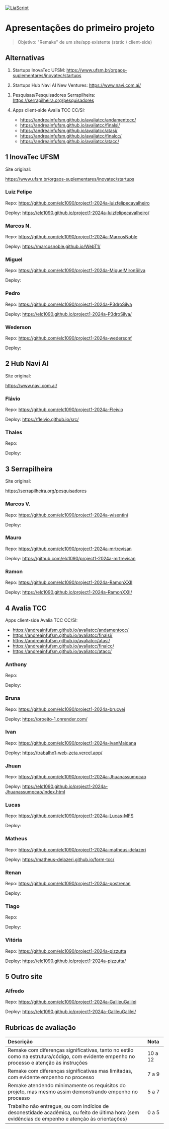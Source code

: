 <!--
author:   Andrea Charão

email:    andrea@inf.ufsm.br

version:  0.0.1

language: PT-BR

narrator: Brazilian Portuguese Female

comment:  Material de apoio para a disciplina
          ELC1090 - Desenvolvimento de Software para Web
          da Universidade Federal de Santa Maria

translation: English  translations/English.md
-->

<!--
liascript-devserver --input README.md --port 3001 --live
https://liascript.github.io/course/?https://raw.githubusercontent.com/AndreaInfUFSM/elc1090-2024a/master/classes/06/README.md
-->



[![LiaScript](https://raw.githubusercontent.com/LiaScript/LiaScript/master/badges/course.svg)](https://liascript.github.io/course/?https://raw.githubusercontent.com/AndreaInfUFSM/elc1090-2024a/master/classes/06/README.md)


# Apresentações do primeiro projeto

> Objetivo: "Remake" de um site/app existente (static / client-side)

## Alternativas


1. Startups InovaTec UFSM: https://www.ufsm.br/orgaos-suplementares/inovatec/startups
2. Startups Hub Navi AI New Ventures: https://www.navi.com.ai/
3. Pesquisas/Pesquisadores Serrapilheira: https://serrapilheira.org/pesquisadores
4. Apps client-side Avalia TCC CC/SI:

   - https://andreainfufsm.github.io/avaliatcc/andamentocc/
   - https://andreainfufsm.github.io/avaliatcc/finalsi/
   - https://andreainfufsm.github.io/avaliatcc/atasi/
   - https://andreainfufsm.github.io/avaliatcc/finalcc/
   - https://andreainfufsm.github.io/avaliatcc/atacc/


## 1 InovaTec UFSM

Site original:

https://www.ufsm.br/orgaos-suplementares/inovatec/startups



### Luiz Felipe

Repo: https://github.com/elc1090/project1-2024a-luizfelipecavalheiro

Deploy: https://elc1090.github.io/project1-2024a-luizfelipecavalheiro/

### Marcos N.

Repo: https://github.com/elc1090/project1-2024a-MarcosNoble

Deploy: https://marcosnoble.github.io/WebT1/



### Miguel

Repo: https://github.com/elc1090/project1-2024a-MiguelMironSilva

Deploy: 


### Pedro

Repo: https://github.com/elc1090/project1-2024a-P3droSilva

Deploy: https://elc1090.github.io/project1-2024a-P3droSilva/



### Wederson

Repo: https://github.com/elc1090/project1-2024a-wedersonf

Deploy: 



## 2 Hub Navi AI

Site original:

https://www.navi.com.ai/

### Flávio

Repo: https://github.com/elc1090/project1-2024a-Fleivio

Deploy: https://fleivio.github.io/src/


### Thales


Repo: 

Deploy:


## 3 Serrapilheira


Site original:

https://serrapilheira.org/pesquisadores



### Marcos V.

Repo: https://github.com/elc1090/project1-2024a-wisentini

Deploy:

### Mauro

Repo: https://github.com/elc1090/project1-2024a-mrtrevisan

Deploy: https://github.com/elc1090/project1-2024a-mrtrevisan


### Ramon

Repo: https://github.com/elc1090/project1-2024a-RamonXXII

Deploy: https://elc1090.github.io/project1-2024a-RamonXXII/



## 4 Avalia TCC

Apps client-side Avalia TCC CC/SI:

- https://andreainfufsm.github.io/avaliatcc/andamentocc/
- https://andreainfufsm.github.io/avaliatcc/finalsi/
- https://andreainfufsm.github.io/avaliatcc/atasi/
- https://andreainfufsm.github.io/avaliatcc/finalcc/
- https://andreainfufsm.github.io/avaliatcc/atacc/


### Anthony

Repo: 

Deploy:

### Bruna

Repo: https://github.com/elc1090/project1-2024a-brucvei

Deploy: https://proejto-1.onrender.com/

### Ivan

Repo: https://github.com/elc1090/project1-2024a-IvanMaidana

Deploy: https://trabalho1-web-zeta.vercel.app/

### Jhuan

Repo: https://github.com/elc1090/project1-2024a-Jhuanassumpcao

Deploy: https://elc1090.github.io/project1-2024a-Jhuanassumpcao/index.html

### Lucas

Repo: https://github.com/elc1090/project1-2024a-Lucas-MFS

Deploy:

### Matheus

Repo: https://github.com/elc1090/project1-2024a-matheus-delazeri

Deploy: https://matheus-delazeri.github.io/form-tcc/

### Renan

Repo: https://github.com/elc1090/project1-2024a-postrenan

Deploy:

### Tiago

Repo: 

Deploy:

### Vitória

Repo: https://github.com/elc1090/project1-2024a-pizzutta

Deploy: https://elc1090.github.io/project1-2024a-pizzutta/


## 5 Outro site

### Alfredo

Repo: https://github.com/elc1090/project1-2024a-GalileuGalilei

Deploy: https://elc1090.github.io/project1-2024a-GalileuGalilei/



## Rubricas de avaliação

<!-- data-type="none" -->
| Descrição   | Nota   |
| :--------- | :--------- |
| Remake com diferenças significativas, tanto no estilo como na estrutura/código, com evidente empenho no processo e atenção às instruções | 10 a 12 |
| Remake com diferenças significativas mas limitadas, com evidente empenho no processo | 7 a 9 |
| Remake atendendo minimamente os requisitos do projeto, mas mesmo assim demonstrando empenho no processo | 5 a 7 |
| Trabalho não entregue, ou com indícios de desonestidade acadêmica, ou feito de última hora (sem evidências de empenho e atenção às orientações)  | 0 a 5 |

